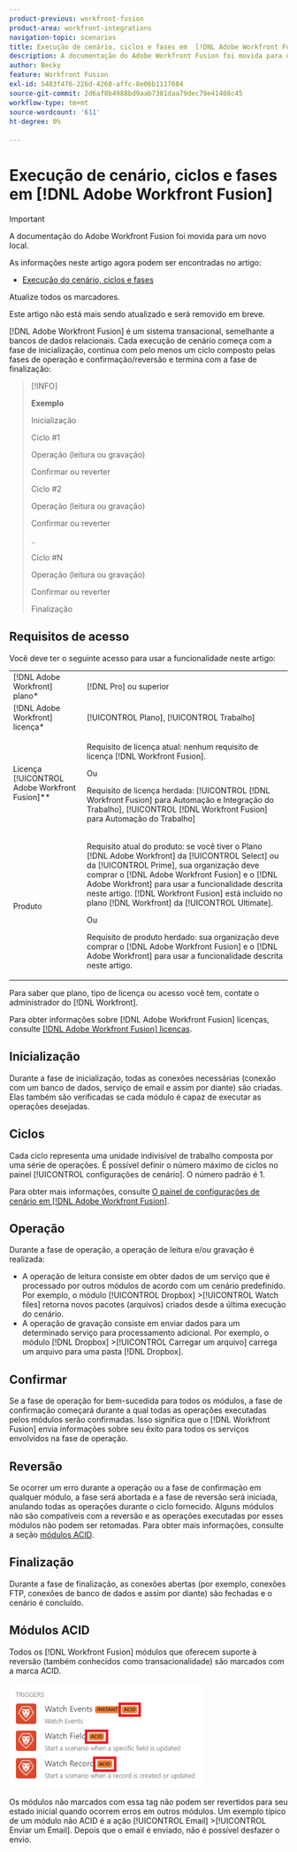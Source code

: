 ```yaml
---
product-previous: workfront-fusion
product-area: workfront-integrations
navigation-topic: scenarios
title: Execução de cenário, ciclos e fases em  [!DNL Adobe Workfront Fusion]
description: A documentação do Adobe Workfront Fusion foi movida para um novo local. Este artigo foi descontinuado, mas contém um link para o novo artigo que aborda essa funcionalidade.
author: Becky
feature: Workfront Fusion
exl-id: 5403f476-226d-4268-affc-8e06b1117684
source-git-commit: 2d6af8b4988bd9aab7381daa79dec79e41408c45
workflow-type: tm+mt
source-wordcount: '611'
ht-degree: 0%

---
```


# Execução de cenário, ciclos e fases em [!DNL Adobe Workfront Fusion]

>[!IMPORTANT]
>
>A documentação do Adobe Workfront Fusion foi movida para um novo local.
>
>As informações neste artigo agora podem ser encontradas no artigo:
>
>* [Execução do cenário, ciclos e fases](https://experienceleague.adobe.com/docs/workfront-fusion/using/references/scenarios/scenario-execution-cycles-phases.html)
>
>Atualize todos os marcadores.
>
>Este artigo não está mais sendo atualizado e será removido em breve.

[!DNL Adobe Workfront Fusion] é um sistema transacional, semelhante a bancos de dados relacionais. Cada execução de cenário começa com a fase de inicialização, continua com pelo menos um ciclo composto pelas fases de operação e confirmação/reversão e termina com a fase de finalização:

>[!INFO]
>
>**Exemplo**
>
>Inicialização
>
>Ciclo #1
>
>Operação (leitura ou gravação)
>
>Confirmar ou reverter
>
>Ciclo #2
>
>Operação (leitura ou gravação)
>
>Confirmar ou reverter
>
>..
>
>Ciclo #N
>
>Operação (leitura ou gravação)
>
>Confirmar ou reverter
>
>Finalização

## Requisitos de acesso

Você deve ter o seguinte acesso para usar a funcionalidade neste artigo:

<table style="table-layout:auto"> 
 <col> 
 <col> 
 <tbody> 
  <tr> 
    <td role="rowheader">[!DNL Adobe Workfront] plano*</td> 
   <td> <p>[!DNL Pro] ou superior</p> </td> 
  </tr> 
  <tr data-mc-conditions=""> 
   <td role="rowheader">[!DNL Adobe Workfront] licença*</td> 
   <td> <p>[!UICONTROL Plano], [!UICONTROL Trabalho]</p> </td> 
  </tr> 
  <tr> 
   <td role="rowheader">Licença [!UICONTROL Adobe Workfront Fusion]**</td> 
  <td>
   <p>Requisito de licença atual: nenhum requisito de licença [!DNL Workfront Fusion].</p>
   <p>Ou</p>
   <p>Requisito de licença herdada: [!UICONTROL [!DNL Workfront Fusion] para Automação e Integração do Trabalho], [!UICONTROL [!DNL Workfront Fusion] para Automação do Trabalho]</p>
   </td>  
  </tr> 
  <tr> 
   <td role="rowheader">Produto</td> 
   <td>
   <p>Requisito atual do produto: se você tiver o Plano [!DNL Adobe Workfront] da [!UICONTROL Select] ou da [!UICONTROL Prime], sua organização deve comprar o [!DNL Adobe Workfront Fusion] e o [!DNL Adobe Workfront] para usar a funcionalidade descrita neste artigo. [!DNL Workfront Fusion] está incluído no plano [!DNL Workfront] da [!UICONTROL Ultimate].</p>
   <p>Ou</p>
   <p>Requisito de produto herdado: sua organização deve comprar o [!DNL Adobe Workfront Fusion] e o [!DNL Adobe Workfront] para usar a funcionalidade descrita neste artigo.</p>
   </td> 
  </tr> 
 </tbody> 
</table>

Para saber que plano, tipo de licença ou acesso você tem, contate o administrador do [!DNL Workfront].

Para obter informações sobre [!DNL Adobe Workfront Fusion] licenças, consulte [[!DNL Adobe Workfront Fusion] licenças](../../workfront-fusion/get-started/license-automation-vs-integration.md).

## Inicialização

Durante a fase de inicialização, todas as conexões necessárias (conexão com um banco de dados, serviço de email e assim por diante) são criadas. Elas também são verificadas se cada módulo é capaz de executar as operações desejadas.

## Ciclos

Cada ciclo representa uma unidade indivisível de trabalho composta por uma série de operações. É possível definir o número máximo de ciclos no painel [!UICONTROL configurações de cenário]. O número padrão é 1.

Para obter mais informações, consulte [O painel de configurações de cenário em [!DNL Adobe Workfront Fusion]](../../workfront-fusion/scenarios/scenario-settings-panel.md).

## Operação

Durante a fase de operação, a operação de leitura e/ou gravação é realizada:

* A operação de leitura consiste em obter dados de um serviço que é processado por outros módulos de acordo com um cenário predefinido. Por exemplo, o módulo [!UICONTROL Dropbox] >[!UICONTROL Watch files] retorna novos pacotes (arquivos) criados desde a última execução do cenário.
* A operação de gravação consiste em enviar dados para um determinado serviço para processamento adicional. Por exemplo, o módulo [!DNL Dropbox] >[!UICONTROL Carregar um arquivo] carrega um arquivo para uma pasta [!DNL Dropbox].

## Confirmar

Se a fase de operação for bem-sucedida para todos os módulos, a fase de confirmação começará durante a qual todas as operações executadas pelos módulos serão confirmadas. Isso significa que o [!DNL Workfront Fusion] envia informações sobre seu êxito para todos os serviços envolvidos na fase de operação.

## Reversão

Se ocorrer um erro durante a operação ou a fase de confirmação em qualquer módulo, a fase será abortada e a fase de reversão será iniciada, anulando todas as operações durante o ciclo fornecido. Alguns módulos não são compatíveis com a reversão e as operações executadas por esses módulos não podem ser retomadas. Para obter mais informações, consulte a seção [módulos ACID](#acid-modules).

## Finalização

Durante a fase de finalização, as conexões abertas (por exemplo, conexões FTP, conexões de banco de dados e assim por diante) são fechadas e o cenário é concluído.

## Módulos ACID

Todos os [!DNL Workfront Fusion] módulos que oferecem suporte à reversão (também conhecidos como transacionalidade) são marcados com a marca ACID.

![](assets/acid-modules-350x189.png)

Os módulos não marcados com essa tag não podem ser revertidos para seu estado inicial quando ocorrem erros em outros módulos. Um exemplo típico de um módulo não ACID é a ação [!UICONTROL Email] >[!UICONTROL Enviar um Email]. Depois que o email é enviado, não é possível desfazer o envio.
